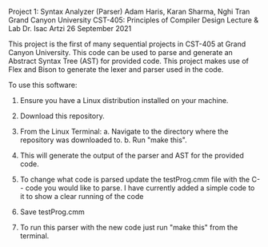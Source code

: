 Project 1: Syntax Analyzer (Parser)
Adam Haris, Karan Sharma, Nghi Tran
Grand Canyon University
CST-405:  Principles of Compiler Design Lecture & Lab
Dr. Isac Artzi
26 September 2021

This project is the first of many sequential projects in CST-405 at Grand Canyon University.
This code can be used to parse and generate an Abstract Syntax Tree (AST) for provided code.
This project makes use of Flex and Bison to generate the lexer and parser used in the code.

To use this software:
1. Ensure you have a Linux distribution installed on your machine.
2. Download this repository.
3. From the Linux Terminal:
  a. Navigate to the directory where the repository was downloaded to.
  b. Run "make this".
4. This will generate the output of the parser and AST for the provided code.
5. To change what code is parsed update the testProg.cmm file with the C-- code you would like to parse. I have currently added a simple code to it to show a clear running of the code 

6. Save testProg.cmm
7. To run this parser with the new code just run "make this" from the terminal.




